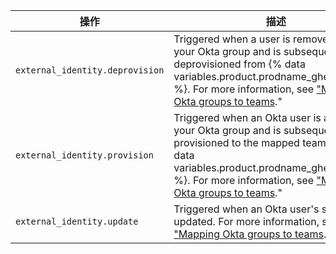 | 操作                              | 描述                                                                                                                                                                                                                                                                                                                                                         |
| ------------------------------- | ---------------------------------------------------------------------------------------------------------------------------------------------------------------------------------------------------------------------------------------------------------------------------------------------------------------------------------------------------------- |
| `external_identity.deprovision` | Triggered when a user is removed from your Okta group and is subsequently deprovisioned from {% data variables.product.prodname_ghe_managed %}. For more information, see ["Mapping Okta groups to teams](/admin/authentication/configuring-authentication-and-provisioning-with-your-identity-provider/mapping-okta-groups-to-teams)."                  |
| `external_identity.provision`   | Triggered when an Okta user is added to your Okta group and is subsequently provisioned to the mapped team on {% data variables.product.prodname_ghe_managed %}. For more information, see ["Mapping Okta groups to teams](/admin/authentication/configuring-authentication-and-provisioning-with-your-identity-provider/mapping-okta-groups-to-teams)." |
| `external_identity.update`      | Triggered when an Okta user's settings are updated. For more information, see ["Mapping Okta groups to teams](/admin/authentication/configuring-authentication-and-provisioning-with-your-identity-provider/mapping-okta-groups-to-teams)."                                                                                                                |